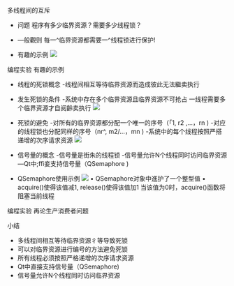 多线程间的互斥

- 问题
程序有多少临界资源？需要多少线程锁？ 

- —般觀则
每一^临界资源都需要一^线程锁进行保护!

- 有趣的示例
![](_v_images_/.png)

编程实验 有趣的示例

- 线程的死锁概念
-线程间相互等待临界资源而造成彼此无法繼卖执行

- 发生死锁的条件
-系统中存在多个临界资源且临界资源不可抢占
一线程需要多个临界资源才自阅齡卖执行
![](_v_images_/.png)

- 死锁的避免
-对所有的临界资源都分配一个唯一的序号（「1, r2
,…，rn
)
-对应的线程锁也分配同样的序号（nr^, m2/…，mn
)
-系统中的每个线程按照严搭递增的次序请求资源
![](_v_images_/.png)

- 信号量的概念
-信号量是街朱的线程锁
-信号量允许N个线程同时访问临界资源
—Qt中;ffi妾支持信号量（QSemaphore )

-  QSemaphore使用示例
![](_v_images_/.png)
• QSemaphore对象中進护了一个整型值
• acquire()使得该值减1, release()使得该值加1
当该值为0时，acquire()函数将阻塞当前线程

编程实验 再论生产消费者问题

小结
- 多线程间相互等待临界资源彳等导致死锁
- 可以对临界资源进行编号的方法避免死锁
- 所有线程必须按照严格递增的次序请求资源
-  Qt中直接支持信号量（QSemaphore)
- 信号量允许N个线程同时访问临界资源
